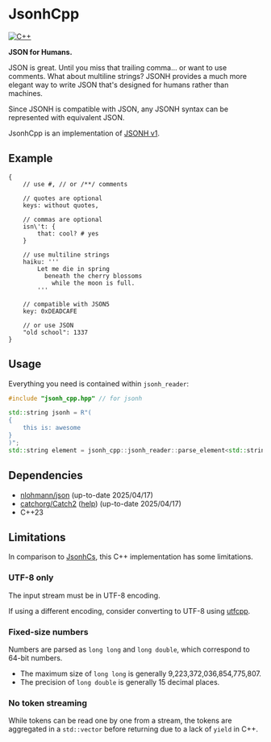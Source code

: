 # JsonhCpp

[![C++](https://img.shields.io/github/release/jsonh-org/JsonhCpp.svg?style=flat-square&label=c%2b%2b)](https://github.com/jsonh-org/JsonhCpp/releases)

**JSON for Humans.**

JSON is great. Until you miss that trailing comma... or want to use comments. What about multiline strings?
JSONH provides a much more elegant way to write JSON that's designed for humans rather than machines.

Since JSONH is compatible with JSON, any JSONH syntax can be represented with equivalent JSON.

JsonhCpp is an implementation of [JSONH v1](https://github.com/jsonh-org/Jsonh).

## Example

```jsonh
{
    // use #, // or /**/ comments
    
    // quotes are optional
    keys: without quotes,

    // commas are optional
    isn\'t: {
        that: cool? # yes
    }

    // use multiline strings
    haiku: '''
        Let me die in spring
          beneath the cherry blossoms
            while the moon is full.
        '''
    
    // compatible with JSON5
    key: 0xDEADCAFE

    // or use JSON
    "old school": 1337
}
```

## Usage

Everything you need is contained within `jsonh_reader`:

```cpp
#include "jsonh_cpp.hpp" // for jsonh

std::string jsonh = R"(
{
    this is: awesome
}
)";
std::string element = jsonh_cpp::jsonh_reader::parse_element<std::string>(jsonh).value();
```

## Dependencies

- [nlohmann/json](https://github.com/nlohmann/json) (up-to-date 2025/04/17)
- [catchorg/Catch2](https://github.com/catchorg/Catch2) ([help](https://stackoverflow.com/a/78804393)) (up-to-date 2025/04/17)
- C++23

## Limitations

In comparison to [JsonhCs](https://github.com/jsonh-org/Jsonhcs), this C++ implementation has some limitations.

### UTF-8 only

The input stream must be in UTF-8 encoding.

If using a different encoding, consider converting to UTF-8 using [utfcpp](https://github.com/nemtrif/utfcpp).

### Fixed-size numbers

Numbers are parsed as `long long` and `long double`, which correspond to 64-bit numbers.
- The maximum size of `long long` is generally 9,223,372,036,854,775,807.
- The precision of `long double` is generally 15 decimal places.

### No token streaming

While tokens can be read one by one from a stream, the tokens are aggregated in a `std::vector`
before returning due to a lack of `yield` in C++.